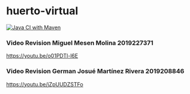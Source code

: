 # huerto-virtual

[![Java CI with Maven](https://github.com/miguemesen/huerto-virtual/actions/workflows/maven.yml/badge.svg)](https://github.com/miguemesen/huerto-virtual/actions/workflows/maven.yml)


### Video Revision Miguel Mesen Molina 2019227371
https://youtu.be/o01PDTl-l6E

### Video Revision German Josué Martínez Rivera 2019208846
https://youtu.be/jZpUUDZSTFo
